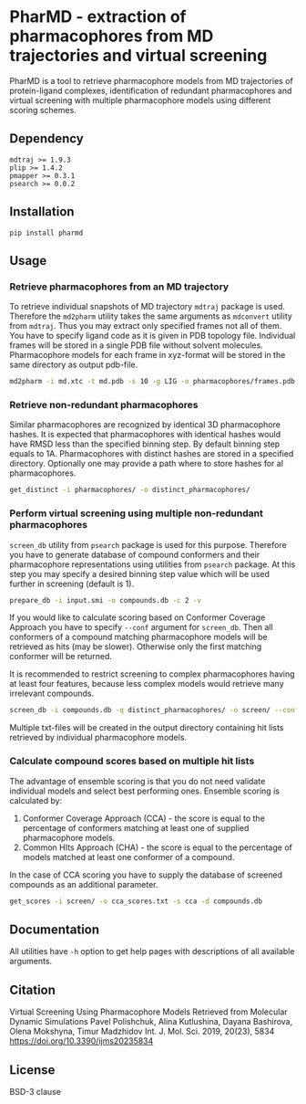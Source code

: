# PharMD - extraction of pharmacophores from MD trajectories and virtual screening

PharMD is a tool to retrieve pharmacophore models from MD trajectories of protein-ligand complexes, identification of redundant pharmacophores and virtual screening with multiple pharmacophore models using different scoring schemes. 

## Dependency

`mdtraj >= 1.9.3`  
`plip >= 1.4.2`  
`pmapper >= 0.3.1`  
`psearch >= 0.0.2`

## Installation
```text
pip install pharmd
```

## Usage

### Retrieve pharmacophores from an MD trajectory

To retrieve individual snapshots of MD trajectory `mdtraj` package is used. 
Therefore the `md2pharm` utility takes the same arguments as `mdconvert` utility from `mdtraj`. 
Thus you may extract only specified frames not all of them. 
You have to specify ligand code as it is given in PDB topology file.
Individual frames will be stored in a single PDB file without solvent molecules.
Pharmacophore models for each frame in xyz-format will be stored in the same directory as output pdb-file. 

```bash
md2pharm -i md.xtc -t md.pdb -s 10 -g LIG -o pharmacophores/frames.pdb
```

### Retrieve non-redundant pharmacophores

Similar pharmacophores are recognized by identical 3D pharmacophore hashes. 
It is expected that pharmacophores with identical hashes would have RMSD less than the specified binning step.
By default binning step equals to 1A.
Pharmacophores with distinct hashes are stored in a specified directory. Optionally one may provide a path where to store hashes for al pharmacophores.   

```bash
get_distinct -i pharmacophores/ -o distinct_pharmacophores/
```

### Perform virtual screening using multiple non-redundant pharmacophores

`screen_db` utility from `psearch` package is used for this purpose.
Therefore you have to generate database of compound conformers and their pharmacophore representations using utilities from `psearch` package. 
At this step you may specify a desired binning step value which will be used further in screening (default is 1).

```bash
prepare_db -i input.smi -o compounds.db -c 2 -v 
```

If you would like to calculate scoring based on Conformer Coverage Approach you have to specify `--conf` argument for `screen_db`. 
Then all conformers of a compound matching pharmacophore models will be retrieved as hits (may be slower). 
Otherwise only the first matching conformer will be returned.

It is recommended to restrict screening to complex pharmacophores having at least four features, because less complex models would retrieve many irrelevant compounds.

```bash
screen_db -i compounds.db -q distinct_pharmacophores/ -o screen/ --conf -c 2 -f 4
```

Multiple txt-files will be created in the output directory containing hit lists retrieved by individual pharmacophore models.

### Calculate compound scores based on multiple hit lists

The advantage of ensemble scoring is that you do not need validate individual models and select best performing ones.
Ensemble scoring is calculated by:   
1. Conformer Coverage Approach (CCA) - the score is equal to the percentage of conformers matching at least one of supplied pharmacophore models.
2. Common HIts Approach (CHA) - the score is equal to the percentage of models matched at least one conformer of a compound.

In the case of CCA scoring you have to supply the database of screened compounds as an additional parameter.
```bash
get_scores -i screen/ -o cca_scores.txt -s cca -d compounds.db
```
 
## Documentation
All utilities have `-h` option to get help pages with descriptions of all available arguments. 


## Citation
Virtual Screening Using Pharmacophore Models Retrieved from Molecular Dynamic Simulations
Pavel Polishchuk, Alina Kutlushina, Dayana Bashirova, Olena Mokshyna, Timur Madzhidov
Int. J. Mol. Sci. 2019, 20(23), 5834
https://doi.org/10.3390/ijms20235834


## License
BSD-3 clause
